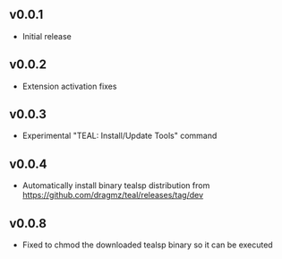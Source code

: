 ## v0.0.1
- Initial release

## v0.0.2
- Extension activation fixes

## v0.0.3
- Experimental "TEAL: Install/Update Tools" command

## v0.0.4
- Automatically install binary tealsp distribution from https://github.com/dragmz/teal/releases/tag/dev

## v0.0.8
- Fixed to chmod the downloaded tealsp binary so it can be executed
